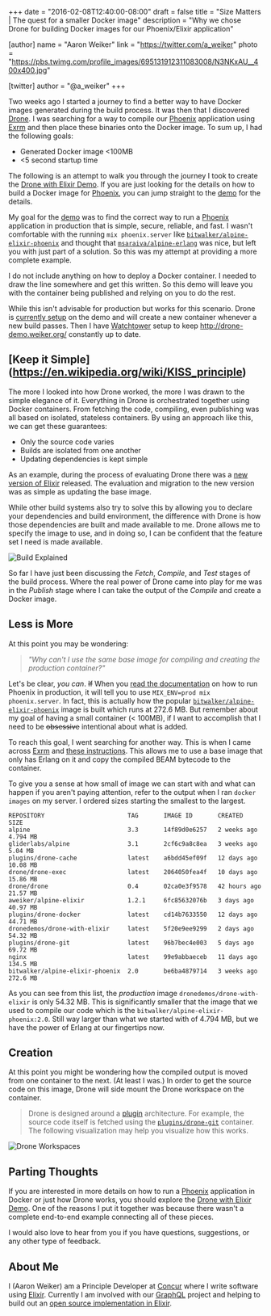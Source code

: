 +++
date = "2016-02-08T12:40:00-08:00"
draft = false
title = "Size Matters | The quest for a smaller Docker image"
description = "Why we chose Drone for building Docker images for our Phoenix/Elixir application"

[author]
  name = "Aaron Weiker"
  link = "https://twitter.com/a_weiker"
  photo = "https://pbs.twimg.com/profile_images/695131912311083008/N3NKxAU__400x400.jpg"

[twitter]
  author = "@a_weiker"
+++

Two weeks ago I started a journey to find a better way to have Docker images generated during the build process. It was then that I discovered [Drone](http://github.com/drone/drone). I was searching for a way to compile our [Phoenix](http://phoenixframework.org) application using [Exrm](https://exrm.readme.io/) and then place these binaries onto the Docker image. To sum up, I had the following goals:

* Generated Docker image <100MB
* <5 second startup time

The following is an attempt to walk you through the journey I took to create the [Drone with Elixir Demo](http://github.com/drone-demos/drone-with-elixir). If you are just looking for the details on how to build a Docker image for [Phoenix](http://phoenixframework.org), you can jump straight to the [demo](http://github.com/drone-demos/drone-with-elixir) for the details.

My goal for the [demo](http://github.com/drone-demos/drone-with-elixir) was to find the correct way to run a [Phoenix](http://phoenixframework.org) application in production that is simple, secure, reliable, and fast. I wasn't comfortable with the running `mix phoenix.server` like [`bitwalker/alpine-elixir-phoenix`](https://github.com/bitwalker/alpine-elixir-phoenix) and thought that [`msaraiva/alpine-erlang`](https://github.com/msaraiva/alpine-erlang) was nice, but left you with just part of a solution. So this was my attempt at providing a more complete example.

I do not include anything on how to deploy a Docker container. I needed to draw the line somewhere and get this written. So this demo will leave you with the container being published and relying on you to do the rest.

While this isn't advisable for production but works for this scenario. Drone is [currently setup](http://beta.drone.io/drone-demos/drone-with-elixir) on the demo and will create a new container whenever a new build passes. Then I have [Watchtower](https://github.com/CenturyLinkLabs/watchtower) setup to keep http://drone-demo.weiker.org/ constantly up to date.

## [Keep it Simple] (https://en.wikipedia.org/wiki/KISS_principle)

The more I looked into how Drone worked, the more I was drawn to the simple elegance of it. Everything in Drone is orchestrated together using Docker containers. From fetching the code, compiling, even publishing was all based on isolated, stateless containers. By using an approach like this, we can get these guarantees:

* Only the source code varies
* Builds are isolated from one another
* Updating dependencies is kept simple

As an example, during the process of evaluating Drone there was a [new version of Elixir](https://github.com/elixir-lang/elixir/releases/tag/v1.2.2) released. The evaluation and migration to the new version was as simple as updating the base image.

While other build systems also try to solve this by allowing you to declare your dependencies and build environment, the difference with Drone is how those dependencies are built and made available to me. Drone allows me to specify the image to use, and in doing so, I can be confident that the feature set I need is made available.

![Build Explained](/images/drone-with-elixir_build-explained.png)

So far I have just been discussing the _Fetch_, _Compile_, and _Test_ stages of the build process. Where the real power of Drone came into play for me was in the _Publish_ stage where I can take the output of the _Compile_ and create a Docker image.

## Less is More

At this point you may be wondering:

> _"Why can't I use the same base image for compiling and creating the production container?"_

Let's be clear, _you can_. ~~If~~ When you [read the documentation](http://www.phoenixframework.org/docs/deployment#section-starting-your-server-in-production) on how to run Phoenix in production, it will tell you to use `MIX_ENV=prod mix phoenix.server`. In fact, this is actually how the popular [`bitwalker/alpine-elixir-phoenix`](https://github.com/bitwalker/alpine-elixir-phoenix) image is built which runs at 272.6 MB. But remember about my goal of having a small container (< 100MB), if I want to accomplish that I need to be ~~obsessive~~ intentional about what is added.

To reach this goal, I went searching for another way. This is when I came across [Exrm](http://www.phoenixframework.org/docs/advanced-deployment) and [these instructions](http://www.phoenixframework.org/docs/deployment#section-compiling-your-application-assets). This allows me to use a base image that only has Erlang on it and copy the compiled BEAM bytecode to the container.

To give you a sense at how small of image we can start with and what can happen if you aren't paying attention, refer to the output when I ran `docker images` on my server. I ordered sizes starting the smallest to the largest.

```
REPOSITORY                       TAG       IMAGE ID       CREATED       SIZE
alpine                           3.3       14f89d0e6257   2 weeks ago   4.794 MB
gliderlabs/alpine                3.1       2cf6c9a8c8ea   3 weeks ago   5.04 MB
plugins/drone-cache              latest    a6bdd45ef09f   12 days ago   10.08 MB
drone/drone-exec                 latest    2064050fea4f   10 days ago   15.86 MB
drone/drone                      0.4       02ca0e3f9578   42 hours ago  21.57 MB
aweiker/alpine-elixir            1.2.1     6fc85632076b   3 days ago    40.97 MB
plugins/drone-docker             latest    cd14b7633550   12 days ago   44.71 MB
dronedemos/drone-with-elixir     latest    5f20e9ee9299   2 days ago    54.32 MB
plugins/drone-git                latest    96b7bec4e003   5 days ago    69.72 MB
nginx                            latest    99e9abbaeceb   11 days ago   134.5 MB
bitwalker/alpine-elixir-phoenix  2.0       be6ba4879714   3 weeks ago   272.6 MB
```

As you can see from this list, the _production_ image `dronedemos/drone-with-elixir` is only 54.32 MB. This is significantly smaller that the image that we used to compile our code which is the `bitwalker/alpine-elixir-phoenix:2.0`. Still way larger than what we started with of 4.794 MB, but we have the power of Erlang at our fingertips now.

## Creation

At this point you might be wondering how the compiled output is moved from one container to the next. (At least I was.) In order to get the source code on this image, Drone will side mount the Drone workspace on the container.

> Drone is designed around a [plugin](http://readme.drone.io/devs/plugins/) architecture. For example, the source code itself is fetched using the [`plugins/drone-git`](http://readme.drone.io/plugins/git/) container. The following visualization may help you visualize how this works.

![Drone Workspaces](/images/drone-with-elixir_containers.png)

## Parting Thoughts

If you are interested in more details on how to run a [Phoenix](http://phoenixframework.org) application in Docker or just how Drone works, you should explore the [Drone with Elixir Demo](http://github.com/drone-demos/drone-with-elixir). One of the reasons I put it together was because there wasn't a complete end-to-end example connecting all of these pieces.

I would also love to hear from you if you have questions, suggestions, or any other type of feedback.

## About Me
I (Aaron Weiker) am a Principle Developer at [Concur](https://www.concur.com/) where I write software using [Elixir](http://elixir-lang.org/). Currently I am involved with our [GraphQL](https://facebook.github.io/graphql/) project and helping to build out an [open source implementation in Elixir](http://graphql-elixir.org/).
